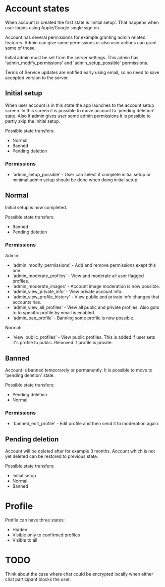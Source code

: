 # Account states

When account is created the first state is 'initial setup'. That happens when
user logins using Apple/Google single sign on.

Account has several permissions for example granting admin related features.
Admin can give some permissions or also user actions can grant some of those.

Initial admin must be set from the server settings. This admin has
'admin_modify_permissions' and 'admin_setup_possible' permissions.

Terms of Service updates are notified early using email, so no need to save
accepted version to the server.

## Initial setup

When user account is in this state the app launches to the account setup screen.
In this screen it is possible to move account to 'pending deletion' state. Also
if admin gives user some admin permissions it is possible to partly skip
the initial setup.

Possible state transfers:
* Normal
* Banned
* Pending deletion

### Permissions

* 'admin_setup_possible' - User can select if complete initial setup or minimal
admin setup should be done when doing initial setup.

## Normal

Initial setup is now completed.

Possible state transfers:
* Banned
* Pending deletion

### Permissions

Admin:

* 'admin_modify_permissions' - Add and remove permissions exept this one.
* 'admin_moderate_profiles' - View and moderate all user flagged profiles.
* 'admin_moderate_images' - Account image moderation is now possible.
* 'admin_view_private_info' - View private account info.
* 'admin_view_profile_history' - View public and private info changes that
accounts has.
* 'admin_view_all_profiles' - View all public and private profiles. Also goto to
to specific profile by email is enabled.
* 'admin_ban_profile' - Banning some profile is now possible.

Normal:

* 'view_public_profiles' - View public profiles. This is added if user sets
it's profile to public. Removed if profile is private.

## Banned

Account is banned temporarely or permanently. It is possible to move to
'pending deletion' state.

Possible state transfers:
* Pending deletion
* Normal

### Permissions

* 'banned_edit_profile' - Edit profile and then send it to moderation again.

## Pending deletion

Account will be deleted after for example 3 months. Account which is not yet
deleted can be restored to previous state.

Possible state transfers:
* Initial setup
* Normal
* Banned

# Profile

Profile can have three states:
* Hidden
* Visible only to confirmed profiles
* Visible to all


# TODO

Think about the case where chat could be encrypted locally when either chat
participant blocks the user.
